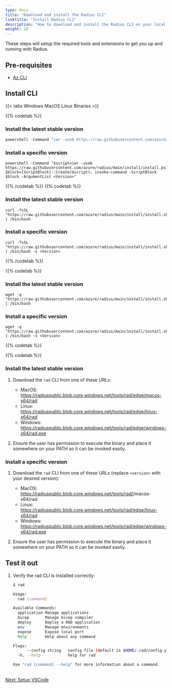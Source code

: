```yaml
---
type: docs
title: "Download and install the Radius CLI"
linkTitle: "Install Radius CLI"
description: "How to download and install the Radius CLI on your local machine"
weight: 10
---
```


These steps will setup the required tools and extensions to get you up and running with Radius.

## Pre-requisites

- [Az CLI](https://docs.microsoft.com/en-us/cli/azure/install-azure-cli)

## Install CLI

{{< tabs Windows MacOS Linux Binaries >}}

{{% codetab %}}

### Install the latest stable version

```powershell
powershell -Command "iwr -useb https://raw.githubusercontent.com/azure/radius/main/install/install.ps1 | iex"
```

### Install a specific version

```
powershell -Command "$script=iwr -useb  https://raw.githubusercontent.com/azure/radius/main/install/install.ps1; $block=[ScriptBlock]::Create($script); invoke-command -ScriptBlock $block -ArgumentList <Version>"
```

{{% /codetab %}}
{{% codetab %}}

### Install the latest stable version

```
curl -fsSL "https://raw.githubusercontent.com/azure/radius/main/install/install.sh" | /bin/bash
```

### Install a specific version

```
curl -fsSL "https://raw.githubusercontent.com/azure/radius/main/install/install.sh" | /bin/bash -s <Version>
```

{{% /codetab %}}

{{% codetab %}}

### Install the latest stable version

```
wget -q "https://raw.githubusercontent.com/azure/radius/main/install/install.sh" | /bin/bash
```

### Install a specific version

```
wget -q "https://raw.githubusercontent.com/azure/radius/main/install/install.sh" | /bin/bash -s <Version>
```

{{% codetab %}}

{{% codetab %}}

### Install the latest stable version

1. Download the `rad` CLI from one of these URLs:

   - MacOS: https://radiuspublic.blob.core.windows.net/tools/rad/edge/macos-x64/rad
   - Linux: https://radiuspublic.blob.core.windows.net/tools/rad/edge/linux-x64/rad
   - Windows: https://radiuspublic.blob.core.windows.net/tools/rad/edge/windows-x64/rad.exe

1. Ensure the user has permission to execute the binary and place it somewhere on your PATH so it can be invoked easily.

### Install a specific version

1. Download the `rad` CLI from one of these URLs (replace `<version>` with your desired version):

   - MacOS: https://radiuspublic.blob.core.windows.net/tools/rad/<version>/macos-x64/rad
   - Linux: https://radiuspublic.blob.core.windows.net/tools/rad/edge/linux-x64/rad
   - Windows: https://radiuspublic.blob.core.windows.net/tools/rad/edge/windows-x64/rad.exe

2. Ensure the user has permission to execute the binary and place it somewhere on your PATH so it can be invoked easily.


## Test it out

1. Verify the rad CLI is installed correctly:

   ```bash
   $ rad
   
   Usage:
     rad [command]
   
   Available Commands:
     application Manage applications
     bicep       Manage bicep compiler
     deploy      Deploy a RAD application
     env         Manage environments
     expose      Expose local port
     help        Help about any command
   
   Flags:
         --config string   config file (default is $HOME/.rad/config.yaml)
     -h, --help            help for rad
   
   Use "rad [command] --help" for more information about a command.
   ```

<br /><a class="btn btn-primary" href="{{< ref setup-vscode.md >}}" role="button">Next: Setup VSCode</a>
